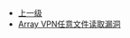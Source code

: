 * [上一级](docs/wy876_poc/)
* [Array VPN任意文件读取漏洞](docs/wy876_poc/Array%20VPN/Array%20VPN%E4%BB%BB%E6%84%8F%E6%96%87%E4%BB%B6%E8%AF%BB%E5%8F%96%E6%BC%8F%E6%B4%9E.md)

